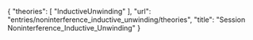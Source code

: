 {
    "theories": [
        "InductiveUnwinding"
    ],
    "url": "entries/noninterference_inductive_unwinding/theories",
    "title": "Session Noninterference_Inductive_Unwinding"
}